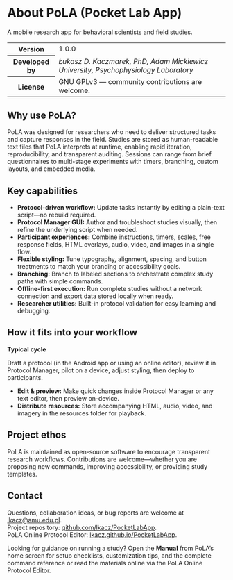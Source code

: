 <!-- Converted from app/src/main/assets/manual.html -->

# About PoLA (Pocket Lab App)

A mobile research app for behavioral scientists and field studies.

<table class="meta"><tbody><tr><th>Version</th><td>1.0.0</td></tr><tr><th>Developed by</th><td><i>Łukasz D. Kaczmarek, PhD, Adam Mickiewicz University, Psychophysiology Laboratory</i></td></tr><tr><th>License</th><td>GNU GPLv3 — community contributions are welcome.</td></tr></tbody></table>

## Why use PoLA?

PoLA was designed for researchers who need to deliver structured tasks and capture responses in the field. Studies are stored as human-readable text files that PoLA interprets at runtime, enabling rapid iteration, reproducibility, and transparent auditing. Sessions can range from brief questionnaires to multi-stage experiments with timers, branching, custom layouts, and embedded media. 

## Key capabilities

-   **Protocol-driven workflow:** Update tasks instantly by editing a plain-text script—no rebuild required.
-   **Protocol Manager GUI:** Author and troubleshoot studies visually, then refine the underlying script when needed.
-   **Participant experiences:** Combine instructions, timers, scales, free response fields, HTML overlays, audio, video, and images in a single flow.
-   **Flexible styling:** Tune typography, alignment, spacing, and button treatments to match your branding or accessibility goals.
-   **Branching:** Branch to labeled sections to orchestrate complex study paths with simple commands.
-   **Offline-first execution:** Run complete studies without a network connection and export data stored locally when ready.
-   **Researcher utilities:** Built-in protocol validation for easy learning and debugging.

## How it fits into your workflow

**Typical cycle**

Draft a protocol (in the Android app or using an online editor), review it in Protocol Manager, pilot on a device, adjust styling, then deploy to participants. 

-   **Edit & preview:** Make quick changes inside Protocol Manager or any text editor, then preview on-device.
-   **Distribute resources:** Store accompanying HTML, audio, video, and imagery in the resources folder for playback.

## Project ethos

PoLA is maintained as open-source software to encourage transparent research workflows. Contributions are welcome—whether you are proposing new commands, improving accessibility, or providing study templates.

## Contact

Questions, collaboration ideas, or bug reports are welcome at [lkacz@amu.edu.pl](mailto:lkacz@amu.edu.pl).  
Project repository: [github.com/lkacz/PocketLabApp](https://github.com/lkacz/PocketLabApp).  
PoLA Online Protocol Editor: [lkacz.github.io/PocketLabApp](https://lkacz.github.io/PocketLabApp/).

Looking for guidance on running a study? Open the **Manual** from PoLA’s home screen for setup checklists, customization tips, and the complete command reference or read the materials online via the PoLA Online Protocol Editor.